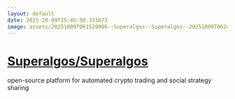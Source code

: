 ```yaml
---
layout: default
date: 2025-10-09T15:45:50.331673
image: assets/20251009T061529986--Superalgos--Superalgos--20251009T062420321--cropped.png
---
```


# [Superalgos/Superalgos](https://github.com/Superalgos/Superalgos)

open-source platform for automated crypto trading and social strategy sharing
